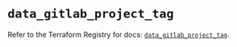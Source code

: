 # `data_gitlab_project_tag`

Refer to the Terraform Registry for docs: [`data_gitlab_project_tag`](https://registry.terraform.io/providers/gitlabhq/gitlab/16.7.0/docs/data-sources/project_tag).
